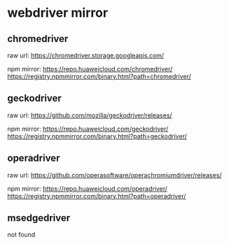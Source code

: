 # webdriver mirror

## chromedriver

raw url:
https://chromedriver.storage.googleapis.com/

npm mirror:
https://repo.huaweicloud.com/chromedriver/
https://registry.npmmirror.com/binary.html?path=chromedriver/

## geckodriver

raw url:
https://github.com/mozilla/geckodriver/releases/

npm mirror:
https://repo.huaweicloud.com/geckodriver/
https://registry.npmmirror.com/binary.html?path=geckodriver/

## operadriver

raw url:
https://github.com/operasoftware/operachromiumdriver/releases/

npm mirror:
https://repo.huaweicloud.com/operadriver/
https://registry.npmmirror.com/binary.html?path=operadriver/


## msedgedriver

not found
